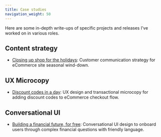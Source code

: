```yaml
---
title: Case studies
navigation_weight: 50
---
```


Here are some in-depth write-ups of specific projects and releases I've worked on in various roles. 

## Content strategy
* [Closing up shop for the holidays](daye-closing-shop.md): Customer communication strategy for eCommerce site seasonal wind-down.

## UX Microcopy
* [Discount codes in a day](discount-codes.md): UX design and transactional microcopy for adding discount codes to eCommerce checkout flow.

## Conversational UI
* [Building a financial future, for free](multiply-conversational-design.md): Conversational UI design to onboard users through complex financial questions with friendly language.
